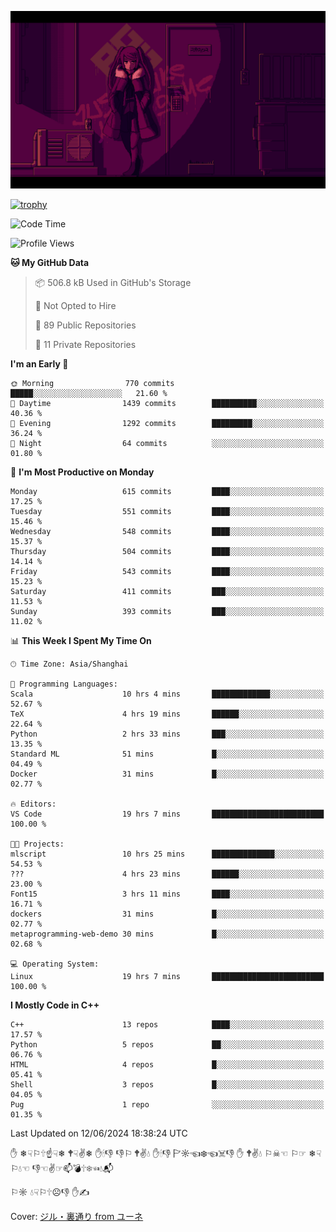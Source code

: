 ![](imgs/main.png)

[![trophy](https://github-profile-trophy.vercel.app/?username=NeilKleistGao&theme=dracula)](https://github.com/ryo-ma/github-profile-trophy)

<!--START_SECTION:waka-->
![Code Time](http://img.shields.io/badge/Code%20Time-1%2C043%20hrs%2045%20mins-blue)

![Profile Views](http://img.shields.io/badge/Profile%20Views-0-blue)

**🐱 My GitHub Data** 

> 📦 506.8 kB Used in GitHub's Storage 
 > 
> 🚫 Not Opted to Hire
 > 
> 📜 89 Public Repositories 
 > 
> 🔑 11 Private Repositories 
 > 
**I'm an Early 🐤** 

```text
🌞 Morning                770 commits         █████░░░░░░░░░░░░░░░░░░░░   21.60 % 
🌆 Daytime                1439 commits        ██████████░░░░░░░░░░░░░░░   40.36 % 
🌃 Evening                1292 commits        █████████░░░░░░░░░░░░░░░░   36.24 % 
🌙 Night                  64 commits          ░░░░░░░░░░░░░░░░░░░░░░░░░   01.80 % 
```
📅 **I'm Most Productive on Monday** 

```text
Monday                   615 commits         ████░░░░░░░░░░░░░░░░░░░░░   17.25 % 
Tuesday                  551 commits         ████░░░░░░░░░░░░░░░░░░░░░   15.46 % 
Wednesday                548 commits         ████░░░░░░░░░░░░░░░░░░░░░   15.37 % 
Thursday                 504 commits         ████░░░░░░░░░░░░░░░░░░░░░   14.14 % 
Friday                   543 commits         ████░░░░░░░░░░░░░░░░░░░░░   15.23 % 
Saturday                 411 commits         ███░░░░░░░░░░░░░░░░░░░░░░   11.53 % 
Sunday                   393 commits         ███░░░░░░░░░░░░░░░░░░░░░░   11.02 % 
```


📊 **This Week I Spent My Time On** 

```text
🕑︎ Time Zone: Asia/Shanghai

💬 Programming Languages: 
Scala                    10 hrs 4 mins       █████████████░░░░░░░░░░░░   52.67 % 
TeX                      4 hrs 19 mins       ██████░░░░░░░░░░░░░░░░░░░   22.64 % 
Python                   2 hrs 33 mins       ███░░░░░░░░░░░░░░░░░░░░░░   13.35 % 
Standard ML              51 mins             █░░░░░░░░░░░░░░░░░░░░░░░░   04.49 % 
Docker                   31 mins             █░░░░░░░░░░░░░░░░░░░░░░░░   02.77 % 

🔥 Editors: 
VS Code                  19 hrs 7 mins       █████████████████████████   100.00 % 

🐱‍💻 Projects: 
mlscript                 10 hrs 25 mins      ██████████████░░░░░░░░░░░   54.53 % 
???                      4 hrs 23 mins       ██████░░░░░░░░░░░░░░░░░░░   23.00 % 
Font15                   3 hrs 11 mins       ████░░░░░░░░░░░░░░░░░░░░░   16.71 % 
dockers                  31 mins             █░░░░░░░░░░░░░░░░░░░░░░░░   02.77 % 
metaprogramming-web-demo 30 mins             █░░░░░░░░░░░░░░░░░░░░░░░░   02.68 % 

💻 Operating System: 
Linux                    19 hrs 7 mins       █████████████████████████   100.00 % 
```

**I Mostly Code in C++** 

```text
C++                      13 repos            ████░░░░░░░░░░░░░░░░░░░░░   17.57 % 
Python                   5 repos             ██░░░░░░░░░░░░░░░░░░░░░░░   06.76 % 
HTML                     4 repos             █░░░░░░░░░░░░░░░░░░░░░░░░   05.41 % 
Shell                    3 repos             █░░░░░░░░░░░░░░░░░░░░░░░░   04.05 % 
Pug                      1 repo              ░░░░░░░░░░░░░░░░░░░░░░░░░   01.35 % 
```




 Last Updated on 12/06/2024 18:38:24 UTC
<!--END_SECTION:waka-->

✋ ❄☟⚐🕆☝☟❄ 🕈☟✌❄ ✋🕯👎 👎⚐ 🕈✌💧 ✋🕯👎 🏱☼☜❄☜☠👎 ✋ 🕈✌💧 ⚐☠☜ ⚐☞ ❄☟⚐💧☜ 👎☜✌☞📫💣🕆❄☜💧📬

⚐☼ 💧☟⚐🕆☹👎 ✋✍

Cover: [ジル・裏通り from ユーネ](https://www.pixiv.net/artworks/62127066)
